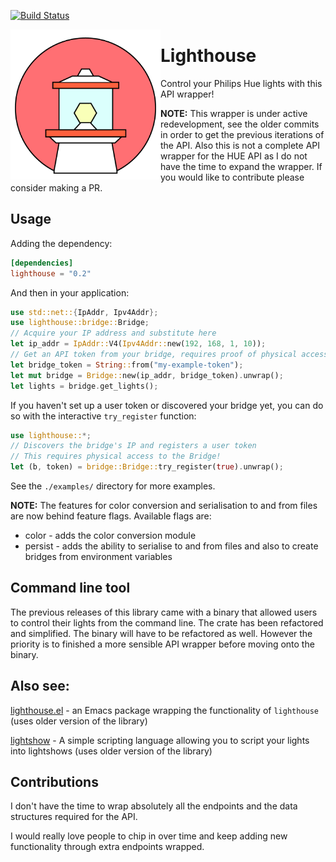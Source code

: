 [![Build Status](https://travis-ci.com/finnkauski/lighthouse.svg?branch=main)](https://travis-ci.com/finnkauski/lighthouse)

<p align="left"><img align="left" src="meta/logo.png" width="240px"></p>

# Lighthouse

Control your Philips Hue lights with this API wrapper!

**NOTE:**
This wrapper is under active redevelopment, see the older commits in order to get
the previous iterations of the API. Also this is not a complete API wrapper for the HUE API as I do not have the time to expand the wrapper. If you would like to contribute please consider making a PR.

## Usage

Adding the dependency:

```toml
[dependencies]
lighthouse = "0.2"
```

And then in your application:

```rust
use std::net::{IpAddr, Ipv4Addr};
use lighthouse::bridge::Bridge;
// Acquire your IP address and substitute here
let ip_addr = IpAddr::V4(Ipv4Addr::new(192, 168, 1, 10));
// Get an API token from your bridge, requires proof of physical access
let bridge_token = String::from("my-example-token");
let mut bridge = Bridge::new(ip_addr, bridge_token).unwrap();
let lights = bridge.get_lights();
```

If you haven't set up a user token or discovered your bridge yet, you can do so with the interactive `try_register` function:

```rust
use lighthouse::*;
// Discovers the bridge's IP and registers a user token
// This requires physical access to the Bridge!
let (b, token) = bridge::Bridge::try_register(true).unwrap();
```

See the `./examples/` directory for more examples.

**NOTE:**
The features for color conversion and serialisation to and from files are now behind
feature flags. Available flags are:

- color - adds the color conversion module
- persist - adds the ability to serialise to and from files and also to create bridges from environment variables

## Command line tool

The previous releases of this library came with a binary that allowed users to control their lights from the command line.
The crate has been refactored and simplified. The binary will have to be refactored as well. However the priority is to
finished a more sensible API wrapper before moving onto the binary.

## Also see:

[lighthouse.el](https://github.com/finnkauski/lighthouse.el) - an Emacs package
wrapping the functionality of `lighthouse` (uses older version of the library)

[lightshow](https://github.com/finnkauski/lightshow) - A simple scripting language
allowing you to script your lights into lightshows (uses older version of the library)

## Contributions

I don't have the time to wrap absolutely all the endpoints and the data structures required for the API.

I would really love people to chip in over time and keep adding new functionality through extra endpoints wrapped.
